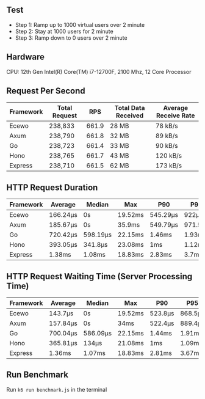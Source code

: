 ## Test

- Step 1: Ramp up to 1000 virtual users over 2 minute
- Step 2: Stay at 1000 users for 2 minute
- Step 3: Ramp down to 0 users over 2 minute

## Hardware
CPU: 12th Gen Intel(R) Core(TM) i7-12700F, 2100 Mhz, 12 Core Processor

## Request Per Second

| Framework | Total Request | RPS   | Total Data Received | Average Receive Rate |
|-----------|---------------|-------|---------------------|----------------------|
| Ecewo     | 238,833       | 661.9 | 28 MB               | 78 kB/s              |
| Axum      | 238,790       | 661.8 | 32 MB               | 89 kB/s              |
| Go        | 238,723       | 661.4 | 33 MB               | 90 kB/s              |
| Hono      | 238,765       | 661.7 | 43 MB               | 120 kB/s             |
| Express   | 238,710       | 661.5 | 62 MB               | 173 kB/s             |

## HTTP Request Duration

| Framework | Average   | Median   | Max     | P90      | P95     |
|-----------|-----------|----------|---------|----------|---------|
| Ecewo     | 166.24µs  | 0s       | 19.52ms | 545.29µs | 922µs   |
| Axum      | 185.67µs  | 0s       | 35.9ms  | 549.79µs | 971.5µs |
| Go        | 720.42µs  | 598.19µs | 22.15ms | 1.46ms   | 1.93ms  |
| Hono      | 393.05µs  | 341.8µs  | 23.08ms | 1ms      | 1.12ms  |
| Express   | 1.38ms    | 1.08ms   | 18.83ms | 2.83ms   | 3.7ms   |

## HTTP Request Waiting Time (Server Processing Time)

| Framework | Average   | Median   | Max     | P90      | P95     |
|-----------|-----------|----------|---------|----------|---------|
| Ecewo     | 143.7µs   | 0s       | 19.52ms | 523.8µs  | 868.5µs |
| Axum      | 157.84µs  | 0s       | 34ms    | 522.4µs  | 889.4µs |
| Go        | 700.04µs  | 586.09µs | 22.15ms | 1.44ms   | 1.91ms  |
| Hono      | 365.81µs  | 134µs    | 21.08ms | 1ms      | 1.09ms  |
| Express   | 1.36ms    | 1.07ms   | 18.83ms | 2.81ms   | 3.67ms  |

## Run Benchmark
Run `k6 run benchmark.js` in the terminal
